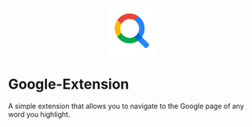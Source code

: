 
<p align="center">
  <a href="https://github.com/chethanyadav456/Google-Extension">
    <img src="./logo.png" alt="Google-Extension" width="100" height="100">
  </a>

# Google-Extension
A simple extension that allows you to navigate to the Google page of any word you highlight.
